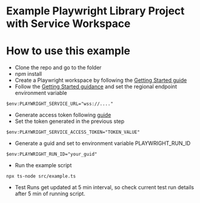 # Example Playwright Library Project with Service Workspace
# How to use this example
- Clone the repo and go to the folder
- npm install
- Create a Playwright workspace by following the [Getting Started guide](https://aka.ms/pww/docs/manage-workspaces)
- Follow the [Getting Started guidance](https://aka.ms/pww/docs/configure-service-endpoint) and set the regional endpoint environment variable
```
$env:PLAYWRIGHT_SERVICE_URL="wss://...."
```
- Generate access token following [guide](https://aka.ms/pww/docs/generate-access-token)
- Set the token generated in the previous step
```
$env:PLAYWRIGHT_SERVICE_ACCESS_TOKEN="TOKEN_VALUE"
```
- Generate a guid and set to environment variable PLAYWRIGHT_RUN_ID
```
$env:PLAYWRIGHT_RUN_ID="your_guid"
```

- Run the example script
```
npx ts-node src/example.ts
```

- Test Runs get updated at 5 min interval, so check current test run details after 5 min of running script.